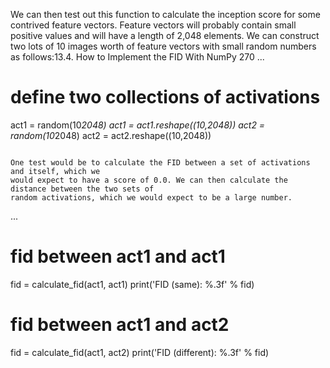 
We can then test out this function to calculate the inception score for some contrived feature
vectors. Feature vectors will probably contain small positive values and will have a length of
2,048 elements. We can construct two lots of 10 images worth of feature vectors with small
random numbers as follows:13.4. How to Implement the FID With NumPy 270
...
# define two collections of activations
act1 = random(10*2048)
act1 = act1.reshape((10,2048))
act2 = random(10*2048)
act2 = act2.reshape((10,2048))
```

One test would be to calculate the FID between a set of activations and itself, which we
would expect to have a score of 0.0. We can then calculate the distance between the two sets of
random activations, which we would expect to be a large number.

```
...
# fid between act1 and act1
fid = calculate_fid(act1, act1)
print('FID (same): %.3f' % fid)
# fid between act1 and act2
fid = calculate_fid(act1, act2)
print('FID (different): %.3f' % fid)
```